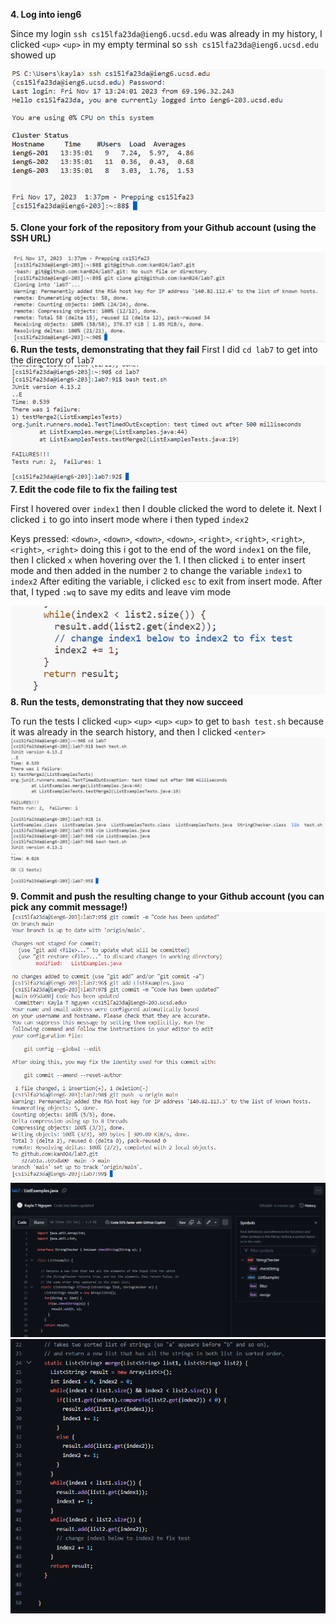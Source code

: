 **4. Log into ieng6**

Since my login `ssh cs15lfa23da@ieng6.ucsd.edu` was already in my history, I clicked `<up>` `<up>` in my empty terminal so `ssh cs15lfa23da@ieng6.ucsd.edu` showed up

![img1](first4.png)

**5. Clone your fork of the repository from your Github account (using the SSH URL)**

![img1](2nd4.png)
**6. Run the tests, demonstrating that they fail**
First I did `cd lab7` to get into the directory of `lab7`
![img1](4thimage.png)
**7. Edit the code file to fix the failing test**

First I hovered over `index1` then I double clicked the word to delete it. 
Next I clicked `i` to go into insert mode where i then typed `index2`

Keys pressed: `<down>`, `<down>`, `<down>`, `<down>`, `<right>`, `<right>`, `<right>`, `<right>`, `<right>` doing this i got to the end of the word `index1` on the file, then I clicked `x` when hovering over the 1. I then clicked `i` to enter insert mode and then added in the number `2` to change the variable `index1` to `index2` After editing the variable, i clicked `esc` to exit from insert mode. After that, I typed `:wq` to save my edits and leave vim mode

![img1](6.png)
**8. Run the tests, demonstrating that they now succeed**

To run the tests I clicked `<up>` `<up>` `<up>` `<up>` to get to `bash test.sh` because it was already in the search history, and then I clicked `<enter>`
![img1](7.png)
**9. Commit and push the resulting change to your Github account (you can pick any commit message!)**
![img1](91.png)
![img1](92.png)
![img1](93.png)
